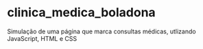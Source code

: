 # clinica_medica_boladona
Simulação de uma página que marca consultas médicas, utlizando JavaScript, HTML e CSS
